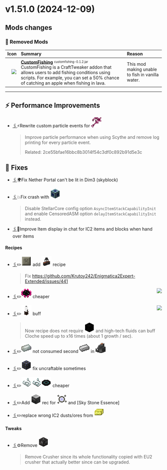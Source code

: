 # v1.51.0 (2024-12-09)

## Mods changes

### 🔴 Removed Mods

Icon | Summary | Reason
----:|:--------|:-------
<img src="https://media.forgecdn.net/avatars/thumbnails/1068/994/30/30/638603711520444197.jpg"           > |                          [**CustomFishing**](https://www.curseforge.com/minecraft/mc-mods/customfishing)                <sup><sub>customfishing-0.1.2.jar                          </sub></sup><br>CustomFishing is a CraftTweaker addon that allows users to add fishing conditions using scripts. For example, you can set a 50% chance of catching an apple when fishing in lava. | This mod making unable to fish in vanilla water.
-----------



## ⚡ Performance Improvements

* [🖇](https://github.com/Krutoy242/Enigmatica2Expert-Extended/commit/bbe52f5ec26e2e0872f7ed74b4dc7c1535ac5659)⚡Rewrite custom particle events for ![](https://github.com/Krutoy242/mc-icons/raw/master/i/thaumadditions/mithminite_scythe__0__46769d22.png "Mithminite Scythe")
  > Improve particle performance when using Scythe and remove log printing for every particle event.
  > 
  > Related: 2ce55bfae16bbc8b3014f54c3df0c892b91d5e3c

## 🐛 Fixes

* [🖇](https://github.com/Krutoy242/Enigmatica2Expert-Extended/commit/e1f29e8a2dcb5bd317857d9ac417ffb23919ac31)🌍Fix Nether Portal can't be lit in Dim3 (skyblock)
  > 
* [🖇](https://github.com/Krutoy242/Enigmatica2Expert-Extended/commit/c0733032ee9ba4eefa7640d3d357b89e0149bc60)💥Fix crash with ![](https://github.com/Krutoy242/mc-icons/raw/master/i/aeadditions/fluidfiller__0.png "ME Fluid Auto Filler")
  > Disable StellarCore config option `AsyncItemStackCapabilityInit` and enable CensoredASM option `delayItemStackCapabilityInit` instead.
* [🖇](https://github.com/Krutoy242/Enigmatica2Expert-Extended/commit/66505777ccfe3bc5df99e0bffcd925261c4d6230)🧤Improve Item display in chat for IC2 items and blocks when hand over items
  > 

#### Recipes

* [🖇](https://github.com/Krutoy242/Enigmatica2Expert-Extended/commit/e0d18b6663978e3efc6215fd4ecb3ba1faa7ff7d)✏️![](https://github.com/Krutoy242/mc-icons/raw/master/i/tconstruct/large_plate__0__11923773.png "Advanced Alloy Large Plate") add ![](https://github.com/Krutoy242/mc-icons/raw/master/i/immersiveengineering/metal_multiblock__0.png "Metal Press") recipe
  > Fix https://github.com/Krutoy242/Enigmatica2Expert-Extended/issues/441
* <img src="https://i.imgur.com/ZsphzVc.png" align=right> [🖇](https://github.com/Krutoy242/Enigmatica2Expert-Extended/commit/1afab2ccf6152cbafb7a7a5175c2ff71793b57d5)✏️![](https://github.com/Krutoy242/mc-icons/raw/master/i/botania/blackholetalisman__0__f62.png "Black Hole Talisman") cheaper
  > 
* <img src="https://i.imgur.com/Zo7SRUB.png" align=right> [🖇](https://github.com/Krutoy242/Enigmatica2Expert-Extended/commit/357c818ca43c5c339e943fc78cc08450437ce814)✏️![](https://github.com/Krutoy242/mc-icons/raw/master/i/immersiveengineering/metal_device1__13.png "Garden Cloche") buff
  > Now recipe does not require ![](https://github.com/Krutoy242/mc-icons/raw/master/i/advancedrocketry/basalt__0.png "Basalt Sediment") and high-tech fluids can buff Cloche speed up to x16 times (about 1 growth / sec).
* [🖇](https://github.com/Krutoy242/Enigmatica2Expert-Extended/commit/95d2113828b04ddaefdbaf359f4c6edd4be00aed)✏️![](https://github.com/Krutoy242/mc-icons/raw/master/i/thermalfoundation/material__162.png "Invar Ingot") not consumed second ![](https://github.com/Krutoy242/mc-icons/raw/master/i/minecraft/iron_ingot__0.png "Iron Ingot") in ![](https://github.com/Krutoy242/mc-icons/raw/master/i/immersiveengineering/metal_multiblock__13.png "Arc Furnace")
  > 
* [🖇](https://github.com/Krutoy242/Enigmatica2Expert-Extended/commit/7a2a947792a4df95dfccc6cb01bb4ef820d87a80)✏️![](https://github.com/Krutoy242/mc-icons/raw/master/i/environmentaltech/modifier_resistance__0.png "Resistance Modifier") fix uncraftable sometimes
  > 
* [🖇](https://github.com/Krutoy242/Enigmatica2Expert-Extended/commit/d555b9e2e8095ac71cc714f0eb4f433ce7afaa34)✏️![](https://github.com/Krutoy242/mc-icons/raw/master/i/randomthings/ingredient__12.png "Spectre String")![](https://github.com/Krutoy242/mc-icons/raw/master/i/mysticalagriculture/crafting__23.png "Mystical String")![](https://github.com/Krutoy242/mc-icons/raw/master/i/randomthings/spectrecoil_normal__0.png "Spectre Coil") cheaper
  > 
* [🖇](https://github.com/Krutoy242/Enigmatica2Expert-Extended/commit/3d1555d659c8ba7246e01e1161fd70001523303e)✏️Add ![](https://github.com/Krutoy242/mc-icons/raw/master/i/thermalexpansion/machine__6__1b7c6a95.png "Magma Crucible (Basic)") rec for ![](https://github.com/Krutoy242/mc-icons/raw/master/i/mysticalagriculture/quicksilver_essence__0.png "Quicksilver Essence") and [Sky Stone Essence]
* [🖇](https://github.com/Krutoy242/Enigmatica2Expert-Extended/commit/5263e019bd15fde802f0406d8157c24d40c31b41)✏️replace wrong IC2 dusts/ores from ![](https://github.com/Krutoy242/mc-icons/raw/master/i/ic2/crafting__24.png "Scrap Box")
  > 

#### Tweaks

* [🖇](https://github.com/Krutoy242/Enigmatica2Expert-Extended/commit/0ebcdb62902e8fb43b6027246e8f3b243e06aac1)⚙Remove ![](https://github.com/Krutoy242/mc-icons/raw/master/i/actuallyadditions/block_grinder__0.png "Crusher")
  > Remove Crusher since its whole functionality copied with EU2 crusher that actually better since can be upgraded.




